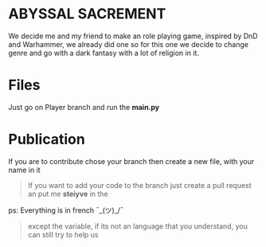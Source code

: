 # ABYSSAL SACREMENT 

We decide me and my friend to make an role playing game, inspired by DnD and Warhammer, we already did one so for this one we decide to change genre and go with a dark fantasy with a lot of religion in it.



# Files

Just go on Player branch and run the **main.py** 

# Publication

If you are to contribute chose your branch then create a new file, with your name in it

> If you want to add your code to the branch just create a pull request an put me **steiyve** in the 

ps: Everything is in french ¯\_(ツ)_/¯
>except the variable, if its not an language that you understand, you can still try to help us